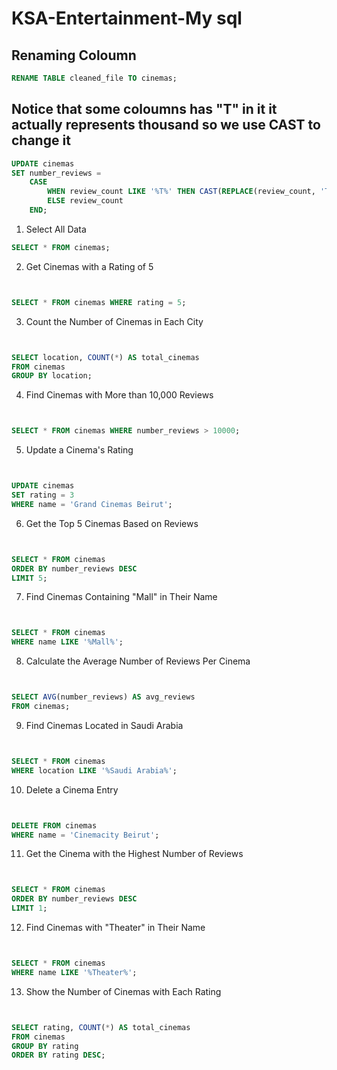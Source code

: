 # KSA-Entertainment-My sql
## Renaming Coloumn
```sql
RENAME TABLE cleaned_file TO cinemas;
```

## Notice that some coloumns has "T" in it it actually represents thousand so we use CAST to change it
```sql
UPDATE cinemas
SET number_reviews = 
    CASE 
        WHEN review_count LIKE '%T%' THEN CAST(REPLACE(review_count, 'T', '') AS UNSIGNED) * 1000
        ELSE review_count
    END;

```
1. Select All Data
```sql
SELECT * FROM cinemas;
```

2. Get Cinemas with a Rating of 5
```sql


SELECT * FROM cinemas WHERE rating = 5;
```

3. Count the Number of Cinemas in Each City
```sql


SELECT location, COUNT(*) AS total_cinemas 
FROM cinemas 
GROUP BY location;
```
4. Find Cinemas with More than 10,000 Reviews
```sql


SELECT * FROM cinemas WHERE number_reviews > 10000;
```
5. Update a Cinema's Rating
```sql


UPDATE cinemas 
SET rating = 3 
WHERE name = 'Grand Cinemas Beirut';
```
6. Get the Top 5 Cinemas Based on Reviews
```sql


SELECT * FROM cinemas 
ORDER BY number_reviews DESC 
LIMIT 5;
```
7. Find Cinemas Containing "Mall" in Their Name
```sql


SELECT * FROM cinemas 
WHERE name LIKE '%Mall%';
```
8. Calculate the Average Number of Reviews Per Cinema
```sql


SELECT AVG(number_reviews) AS avg_reviews 
FROM cinemas;
```
9. Find Cinemas Located in Saudi Arabia
```sql


SELECT * FROM cinemas 
WHERE location LIKE '%Saudi Arabia%';
```
10. Delete a Cinema Entry
```sql


DELETE FROM cinemas 
WHERE name = 'Cinemacity Beirut';
```
11. Get the Cinema with the Highest Number of Reviews
```sql


SELECT * FROM cinemas 
ORDER BY number_reviews DESC 
LIMIT 1;
```
12. Find Cinemas with "Theater" in Their Name
```sql


SELECT * FROM cinemas 
WHERE name LIKE '%Theater%';
```
13. Show the Number of Cinemas with Each Rating
```sql


SELECT rating, COUNT(*) AS total_cinemas 
FROM cinemas 
GROUP BY rating 
ORDER BY rating DESC;
```

